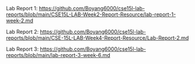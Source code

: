 Lab Report 1: https://github.com/Boyang6000/cse15l-lab-reports/blob/main/CSE15L-LAB-Week2-Report-Resource/lab-report-1-week-2.md

Lab Report 2: https://github.com/Boyang6000/cse15l-lab-reports/blob/main/CSE-15L-LAB-Week4-Report-Resource/Lab-Report-2.md

Lab Report 3: https://github.com/Boyang6000/cse15l-lab-reports/blob/main/lab-report-3-week-6.md
